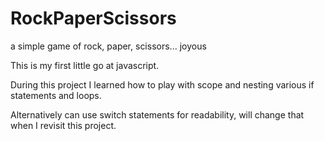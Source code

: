 # RockPaperScissors
a simple game of rock, paper, scissors... joyous

This is my first little go at javascript.

During this project I learned how to play with scope and nesting various if statements and loops. 

Alternatively can use switch statements for readability, will change that when I revisit this project.
